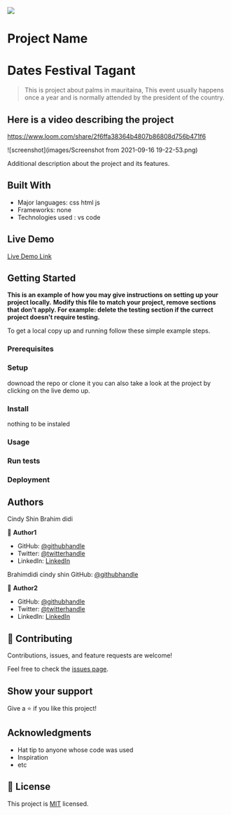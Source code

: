 ![](https://img.shields.io/badge/Microverse-blueviolet)

# Project Name 
# Dates Festival Tagant

> This is project about palms in mauritaina, This event usually happens once a year 
and is normally attended by the president of the country.

## Here is a video describing the project 
https://www.loom.com/share/2f6ffa38364b4807b86808d756b471f6

![screenshot](images/Screenshot from 2021-09-16 19-22-53.png)

Additional description about the project and its features.

## Built With

- Major languages: css html js
- Frameworks: none
- Technologies used : vs code

## Live Demo

[Live Demo Link](https://brahimdidi.github.io/CapstoneProject-Module1/home.html)


## Getting Started

**This is an example of how you may give instructions on setting up your project locally.**
**Modify this file to match your project, remove sections that don't apply. For example: delete the testing section if the currect project doesn't require testing.**


To get a local copy up and running follow these simple example steps.

### Prerequisites

### Setup
downoad the repo or clone it 
you can also take a look at the project by clicking on the live demo up.

### Install
nothing to be instaled

### Usage

### Run tests

### Deployment



## Authors
Cindy Shin
Brahim didi

👤 **Author1**

- GitHub: [@githubhandle](https://github.com/githubhandle)
- Twitter: [@twitterhandle](https://twitter.com/twitterhandle)
- LinkedIn: [LinkedIn](https://linkedin.com/in/linkedinhandle)

Brahimdidi
cindy shin 
GitHub: [@githubhandle](https://github.com/brahimdidi)

👤 **Author2**

- GitHub: [@githubhandle](https://github.com/githubhandle)
- Twitter: [@twitterhandle](https://twitter.com/twitterhandle)
- LinkedIn: [LinkedIn](https://linkedin.com/in/linkedinhandle)

## 🤝 Contributing

Contributions, issues, and feature requests are welcome!

Feel free to check the [issues page](../../issues/).

## Show your support

Give a ⭐️ if you like this project!

## Acknowledgments

- Hat tip to anyone whose code was used
- Inspiration
- etc

## 📝 License

This project is [MIT](./MIT.md) licensed.
